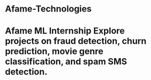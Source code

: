 # Afame-Technologies
# Afame ML Internship  Explore projects on fraud detection, churn prediction, movie genre classification, and spam SMS detection.
